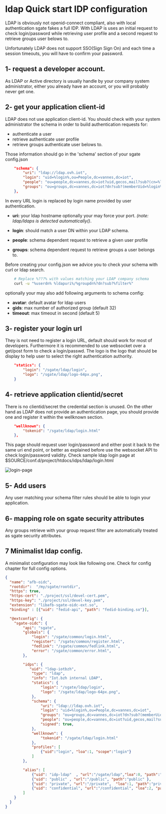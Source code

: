 # ldap Quick start IDP configuration

LDAP is obviously not openid-connect compliant, also with local authentication sgate fakes a full IDP. With LDAP is uses an initial request to check login/password while retrieving user profile and a second request to retrieve groups user belows to.

Unfortunately LDAP does not support SSO(Sign Sign On) and each time a session timeouts, you will have to confirm your password.

## 1- request a developer account.

As LDAP or Active directory is usually handle by your company system administrator, either you already have an account, or you will probably never get one.

## 2- get your application client-id

LDAP does not use application client-id. You should check with your system administrator the schema in order to build authentication requests for:

* authenticate a user
* retrieve authenticate user profile
* retrieve groups authenticate user belows to.

Those information should go in the 'schema' section of your sgate config.json

```json
    "schema": {
        "uri": "ldap://ldap.ovh.iot",
        "login": "uid=%login%,ou=People,dc=vannes,dc=iot",
        "people": "ou=people,dc=vannes,dc=iot?uid,gecos,mail?sub?(cn=%login%)",
        "groups": "ou=groups,dc=vannes,dc=iot?dn?sub?(memberUid=%login%)",
    },
```
In every URL login is replaced by login name provided by user authentication.

* **uri:** your ldap hostname optionally your may force your port. *(note: ldap/ldaps is detected automatically()*.

* **login**: should match a user DN within your LDAP schema.
* **people**: schema dependent request to retrieve a given user profile
* **groups**: schema dependent request to retrieve groups a user belongs to.

Before creating your config.json we advice you to check your schema with curl or ldap search.

```bash
    # Replace %???% with values matching your LDAP company schema
    curl -u "%userdn% %ldapuri%/%groupdn%?dn?sub?%filter%"
```

optionally your may also add following arguments to schema config:
* **avatar**: default avatar for ldap users
* **gids**: max number of authorized group (default 32)
* **timeout**: max timeout in second (default 5)

## 3- register your login url

They is not need to register a login URL, default should work for most of developers. Furthermore it is recommended to use websocket over a get/post form to check a login/passwd. The logo is the logo that should be display to help user to select the right authentication authority.

```json
    "statics": {
        "login": "/sgate/ldap/login",
        "logo": "/sgate/ldap/logo-64px.png",
    }
```

## 4- retrieve application clientid/secret

There is no clientid/secret the credential section is unused. On the other hand as LDAP does not provide an authentication page, you should provide one and register it within the wellknown section.

```json
    "wellknown": {
        "tokenid": "/sgate/ldap/login.html"
    },
```

This page should request user login/password and either post it back to the same uri end point, or better as explained before use the websocket API to check login/password validity. Check sample ldap login page at $SOURCE/conf.d/project/htdocs/idps/ldap/login.html

![login-page](asset/ldap/04-ldap-login-form-sample.png)


## 5- Add users

Any user matching your schema filter rules should be able to login your application.

## 6- mapping role on sgate security attributes

Any groups retrieve with your group request filter are automatically treated as sgate security attributes.

## 7 Minimalist ldap config.

A minimalist configuration may look like following one. Check for config chapter for full config options.

```json
{
  "name": "afb-oidc",
  "rootdir":  "/my/sgate/rootdir",
  "https": true,
  "https-cert": "./project/ssl/devel-cert.pem",
  "https-key": "./project/ssl/devel-key.pem",
  "extension": "libafb-sgate-oidc-ext.so",
  "binding" : [{"uid": "fedid-api", "path": "fedid-binding.so"}],

  "@extconfig": {
    "sgate-oidc": {
        "api": "sgate",
        "globals": {
            "login": "/sgate/common/login.html",
            "register": "/sgate/common/register.html",
            "fedlink": "/sgate/common/fedlink.html",
            "error": "/sgate/common/error.html",
        },

        "idps": {
           "uid": "ldap-iotbzh",
            "type": "ldap",
            "info": "Iot.bzh internal LDAP",
            "statics": {
                "login": "/sgate/ldap/login",
                "logo": "/sgate/ldap/logo-64px.png",
            },
            "schema": {
                "uri": "ldap://ldap.ovh.iot",
                "login": "uid=%login%,ou=People,dc=vannes,dc=iot",
                "groups": "ou=groups,dc=vannes,dc=iot?dn?sub?(memberUid=%login%)",
                "people": "ou=people,dc=vannes,dc=iot?uid,gecos,mail?sub?(cn=%login%)",
                "signed": true,
            },
            "wellknown": {
                "tokenid": "/sgate/ldap/login.html"
            },
            "profiles": [
                {"uid":"login", "loa":1, "scope":"login"}
            ]
        },

        "alias": [
            {"uid": "idp-ldap"  , "url":"/sgate/ldap","loa":0, "path":"idps/ldap" },
            {"uid": "public" , "url":"/public", "path":"public" },
            {"uid": "private", "url":"/private",  "loa":1, "path":"private" },
            {"uid": "confidential", "url":"/confidential", "loa":2, "path":"confidential" },
        ]
    }
  }
}
```